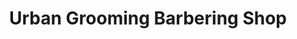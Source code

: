 ---
title: "Urban Grooming Barbering Shop"
url: /accra/urban-grooming-barbering-shop/
shop: Friseur
---